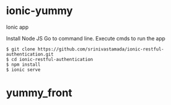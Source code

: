 # ionic-yummy

Ionic app 

Install Node JS
Go to command line.
Execute cmds to run the app

```
$ git clone https://github.com/srinivastamada/ionic-restful-authentication.git
$ cd ionic-restful-authentication
$ npm install
$ ionic serve

```
# yummy_front

